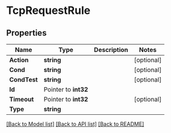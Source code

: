 # TcpRequestRule

## Properties

Name | Type | Description | Notes
------------ | ------------- | ------------- | -------------
**Action** | **string** |  | [optional] 
**Cond** | **string** |  | [optional] 
**CondTest** | **string** |  | [optional] 
**Id** | Pointer to **int32** |  | 
**Timeout** | Pointer to **int32** |  | [optional] 
**Type** | **string** |  | 

[[Back to Model list]](../README.md#documentation-for-models) [[Back to API list]](../README.md#documentation-for-api-endpoints) [[Back to README]](../README.md)


